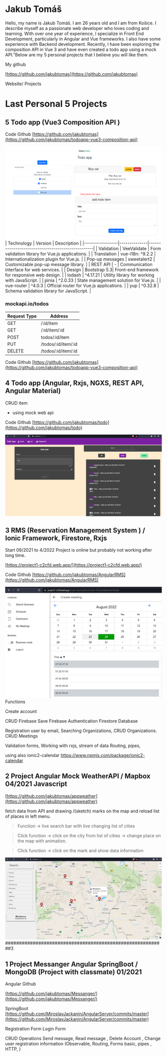 # Jakub Tomáš 
 

Hello, my name is Jakub Tomáš. I am 26 years old and I am from Košice. I describe myself as a passionate web developer who loves coding and learning. With over one year of experience, I specialize in Front End Development, particularly in Angular and Vue frameworks. I also have some experience with Backend development. Recently, I have been exploring the composition API in Vue 3 and have even created a todo app using a mock API."Below are my 5 personal projects that I believe you will like them.

My github 

[https://github.com/jakubtomas](https://github.com/jakubtomas)


Website/ Projects

# Last Personal 5 Projects

##  5 Todo app (Vue3 Composition API )
Code Github
[https://github.com/jakubtomas](https://github.com/jakubtomas/todoapp-vue3-composition-api)

![GitHub Logo](/images/todovue3.png)
| Technology      | Version      | Description                                      |
|-----------------|--------------|--------------------------------------------------|
| Validation      | VeeValidate  | Form validation library for Vue.js applications. |
| Translation     | vue-i18n: ^9.2.2 | Internationalization plugin for Vue.js.        |
| Pop-up messages | sweetalert2  | Customizable pop-up message library.             |
| REST API        | -            | Communication interface for web services.        |
| Design          | Bootstrap 5.3| Front-end framework for responsive web design.   |
| lodash          | ^4.17.21    | Utility library for working with JavaScript.     |
| pinia           | ^2.0.33     | State management solution for Vue.js.            |
| vue-router      | ^4.0.3      | Official router for Vue.js applications.         |
| yup             | ^0.32.8     | Schema validation library for JavaScript.        |


### mockapi.io/todos
| Request Type | Address                   |
|--------------|---------------------------|
| GET          | /:id/item                 |
| GET          | /:id/item/:id             |
| POST         | todos/:id/item            |
| PUT          | /todos/:id/item/:id       |
| DELETE       | /todos/:id/item/:id       |



Code Github
[https://github.com/jakubtomas](https://github.com/jakubtomas/todoapp-vue3-composition-api)



##  4 Todo app (Angular, Rxjs, NGXS, REST API, Angular Material)

CRUD item
- using mock web api 

Code Github
[https://github.com/jakubtomas/todo](https://github.com/jakubtomas/todo)

![GitHub Logo](/images/todo.png)




##  3 RMS (Reservation Management System ) / Ionic Framework, Firestore, Rxjs 
Start 09/2021 to 4/2022
Project is online but probably not working after long time.

[https://project1-c2cfd.web.app/](https://project1-c2cfd.web.app/)

Code Github
[https://github.com/jakubtomas/AngularRMS](https://github.com/jakubtomas/AngularRMS)

![GitHub Logo](/images/rms.png)
Functions 

Create account 

CRUD Firebase 
Save 
Firebase Authentication 
Firestore Database 

Registration user by email,
Searching Organizations,
CRUD Organizations.
CRUD Meetings

Validation forms,
Working with rxjs, stream of data 
Routing, pipes, 

using also  ionic2-calendar
https://www.npmjs.com/package/ionic2-calendar



##  2 Project  Angular Mock WeatherAPI / Mapbox 04/2021  Javascript 
[https://github.com/jakubtomas/appweather](https://github.com/jakubtomas/appweather)


fetch data from API and drawing /(sketch) marks on the map and reload list of places in left menu.

> Function -> live search bar with  live changing list of cities  

> Click function -> click on the city from list of cities -> change place on the map with animation.

> Click function  -> click on the mark and show data information 


![GitHub Logo](/images/weather.png)
 ##########################################################3

## 1 Project  Messanger Angular SpringBoot / MongoDB (Project with classmate) 01/2021
Angular Github

[https://github.com/jakubtomas/Messanger/](https://github.com/jakubtomas/Messanger/)


SpringBoot 
[https://github.com/MiroslavJackanin/AngularServer/commits/master](https://github.com/MiroslavJackanin/AngularServer/commits/master)

Registration Form
Login Form

CRUD Operations
Send message, Read message , Delete Account , Change user registration information
(Observable, Routing, Forms basic, pipes , HTTP, )

